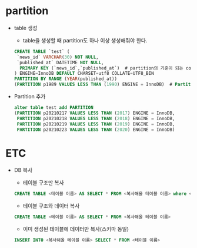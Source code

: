 # partition

- table 생성

  - table을 생성할 때 partition도 하나 이상 생성해줘야 한다.

  ```sql
  CREATE TABLE `test` (
   `news_id` VARCHAR(30) NOT NULL,
   `published_at` DATETIME NOT NULL,
    PRIMARY KEY (`news_id`,`published_at`)  # partition의 기준이 되는 column은 반드시 PK여야 한다.
  ) ENGINE=InnoDB DEFAULT CHARSET=utf8 COLLATE=UTF8_BIN  
  PARTITION BY RANGE (YEAR(published_at))
  (PARTITION p1989 VALUES LESS THAN (1990) ENGINE = InnoDB)  # Partition 생성
  ```



- Partition 추가

  ```sql
  alter table test add PARTITION
  (PARTITION p20210217 VALUES LESS THAN (2017) ENGINE = InnoDB,
   PARTITION p20210218 VALUES LESS THAN (2018) ENGINE = InnoDB, 
   PARTITION p20210219 VALUES LESS THAN (2019) ENGINE = InnoDB, 
   PARTITION p20210223 VALUES LESS THAN (2020) ENGINE = InnoDB)
  ```






# ETC

- DB 복사

  - 테이블 구조만 복사

  ```sql
  CREATE TABLE <테이블 이름> AS SELECT * FROM <복사해올 테이블 이름> where <False 조건  e.g.1=2>
  ```

  - 테이블 구조와 데이터 복사

  ```sql
  CREATE TABLE <테이블 이름> AS SELECT * FROM <복사해올 테이블 이름>
  ```

  - 이미 생성된 테이블에 데이터만 복사(스키마 동일)

  ```sql
  INSERT INTO <복사해올 테이블 이름> SELECT * FROM <테이블 이름>
  ```

  

  